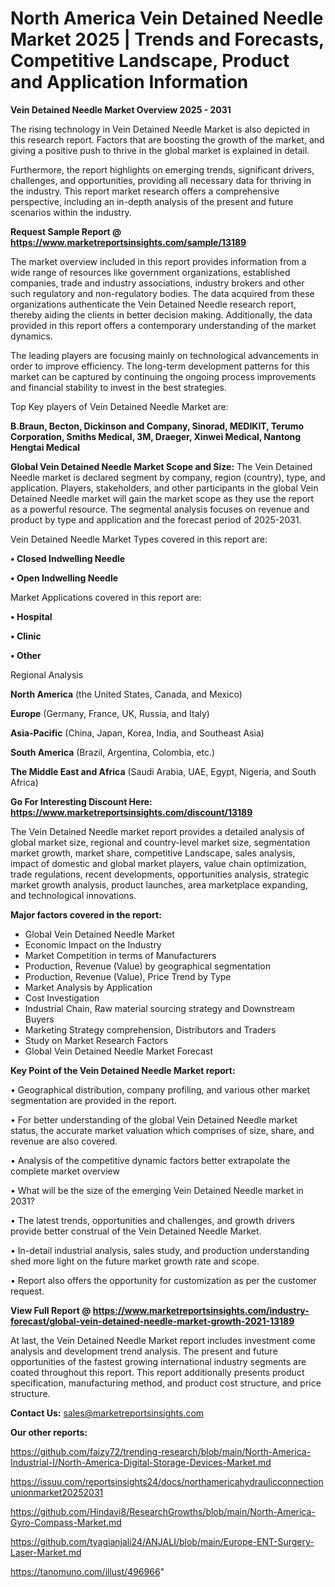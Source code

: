 # North America Vein Detained Needle Market 2025 | Trends and Forecasts, Competitive Landscape, Product and Application Information

<Strong> Vein Detained Needle Market Overview 2025 - 2031</strong>

The rising technology in Vein Detained Needle Market is also depicted in this research report. Factors that are boosting the growth of the market, and giving a positive push to thrive in the global market is explained in detail.

Furthermore, the report highlights on emerging trends, significant drivers, challenges, and opportunities, providing all necessary data for thriving in the industry. This report market research offers a comprehensive perspective, including an in-depth analysis of the present and future scenarios within the industry.

<strong>Request Sample Report @ <a href=https://www.marketreportsinsights.com/sample/13189>https://www.marketreportsinsights.com/sample/13189</a></strong>

The market overview included in this report provides information from a wide range of resources like government organizations, established companies, trade and industry associations, industry brokers and other such regulatory and non-regulatory bodies. The data acquired from these organizations authenticate the Vein Detained Needle research report, thereby aiding the clients in better decision making. Additionally, the data provided in this report offers a contemporary understanding of the market dynamics.

The leading players are focusing mainly on technological advancements in order to improve efficiency. The long-term development patterns for this market can be captured by continuing the ongoing process improvements and financial stability to invest in the best strategies.

Top Key players of Vein Detained Needle Market are:

<strong>B.Braun, Becton, Dickinson and Company, Sinorad, MEDIKIT, Terumo Corporation, Smiths Medical, 3M, Draeger, Xinwei Medical, Nantong Hengtai Medical</strong>

<strong><b>Global Vein Detained Needle Market Scope and Size:</b></strong>
The Vein Detained Needle market is declared segment by company, region (country), type, and application. Players, stakeholders, and other participants in the global Vein Detained Needle market will gain the market scope as they use the report as a powerful resource. The segmental analysis focuses on revenue and product by type and application and the forecast period of 2025-2031.

Vein Detained Needle Market Types covered in this report are:

<strong>• Closed Indwelling Needle

• Open Indwelling Needle</strong>

Market Applications covered in this report are:

<strong>• Hospital

• Clinic

• Other</strong> 

Regional Analysis

<strong>North America</strong> (the United States, Canada, and Mexico)

<strong>Europe</strong> (Germany, France, UK, Russia, and Italy)

<strong>Asia-Pacific</strong> (China, Japan, Korea, India, and Southeast Asia)

<strong>South America</strong> (Brazil, Argentina, Colombia, etc.)

<strong>The Middle East and Africa</strong> (Saudi Arabia, UAE, Egypt, Nigeria, and South Africa)

<strong>Go For Interesting Discount Here: <a href=https://www.marketreportsinsights.com/discount/13189>https://www.marketreportsinsights.com/discount/13189</a></strong>

The Vein Detained Needle market report provides a detailed analysis of global market size, regional and country-level market size, segmentation market growth, market share, competitive Landscape, sales analysis, impact of domestic and global market players, value chain optimization, trade regulations, recent developments, opportunities analysis, strategic market growth analysis, product launches, area marketplace expanding, and technological innovations.

<strong><b>Major factors covered in the report:</b></strong>
<ul>
  <li>Global Vein Detained Needle Market </li>
  <li>Economic Impact on the Industry</li>
  <li>Market Competition in terms of Manufacturers</li>
  <li>Production, Revenue (Value) by geographical segmentation</li>
  <li>Production, Revenue (Value), Price Trend by Type</li>
  <li>Market Analysis by Application</li>
  <li>Cost Investigation</li>
  <li>Industrial Chain, Raw material sourcing strategy and Downstream Buyers</li>
  <li>Marketing Strategy comprehension, Distributors and Traders</li>
  <li>Study on Market Research Factors</li>
  <li>Global Vein Detained Needle Market Forecast</li>
</ul>

<strong><b>Key Point of the Vein Detained Needle Market report:</b></strong>

• Geographical distribution, company profiling, and various other market segmentation are provided in the report.

• For better understanding of the global Vein Detained Needle market status, the accurate market valuation which comprises of size, share, and revenue are also covered.

• Analysis of the competitive dynamic factors better extrapolate the complete market overview

• What will be the size of the emerging Vein Detained Needle market in 2031?

• The latest trends, opportunities and challenges, and growth drivers provide better construal of the Vein Detained Needle Market.

• In-detail industrial analysis, sales study, and production understanding shed more light on the future market growth rate and scope.

• Report also offers the opportunity for customization as per the customer request.

<strong><b>View Full Report @ <a href=https://www.marketreportsinsights.com/industry-forecast/global-vein-detained-needle-market-growth-2021-13189>https://www.marketreportsinsights.com/industry-forecast/global-vein-detained-needle-market-growth-2021-13189</a></b></strong>


At last, the Vein Detained Needle Market report includes investment come analysis and development trend analysis. The present and future opportunities of the fastest growing international industry segments are coated throughout this report. This report additionally presents product specification, manufacturing method, and product cost structure, and price structure.

<strong>Contact Us:</strong>
sales@marketreportsinsights.com

<strong>Our other reports:</strong>

<a href=https://github.com/faizy72/trending-research/blob/main/North-America-Industrial-I/North-America-Digital-Storage-Devices-Market.md>https://github.com/faizy72/trending-research/blob/main/North-America-Industrial-I/North-America-Digital-Storage-Devices-Market.md</a>

<a href=https://issuu.com/reportsinsights24/docs/northamericahydraulicconnectionunionmarket20252031>https://issuu.com/reportsinsights24/docs/northamericahydraulicconnectionunionmarket20252031</a>

<a href=https://github.com/Hindavi8/ResearchGrowths/blob/main/North-America-Gyro-Compass-Market.md>https://github.com/Hindavi8/ResearchGrowths/blob/main/North-America-Gyro-Compass-Market.md</a>

<a href=https://github.com/tyagianjali24/ANJALI/blob/main/Europe-ENT-Surgery-Laser-Market.md>https://github.com/tyagianjali24/ANJALI/blob/main/Europe-ENT-Surgery-Laser-Market.md</a>

<a href=https://tanomuno.com/illust/496966>https://tanomuno.com/illust/496966</a>"
